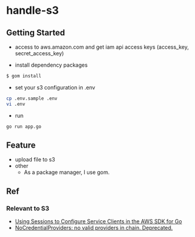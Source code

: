 # handle-s3

## Getting Started
- access to aws.amazon.com and get iam api access keys (access_key, secret_access_key)

- install dependency packages
```bash
$ gom install
```

- set your s3 configuration in .env

```bash
cp .env.sample .env
vi .env
```

- run

```bash
go run app.go
```

## Feature
- upload file to s3
- other
    - As a package manager, I use gom.


## Ref
### Relevant to S3
- [Using Sessions to Configure Service Clients in the AWS SDK for Go](https://docs.aws.amazon.com/sdk-for-go/v1/developer-guide/sessions.html)
- [NoCredentialProviders: no valid providers in chain. Deprecated. ](https://github.com/aws/aws-sdk-go/issues/992)